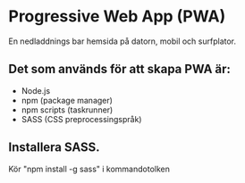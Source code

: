 # Progressive Web App (PWA)
En nedladdnings bar hemsida på datorn, mobil och surfplator.

## Det som används för att skapa PWA är:
* Node.js
* npm (package manager)
* npm scripts (taskrunner)
* SASS (CSS preprocessingspråk)

## Installera SASS.
Kör "npm install -g sass" i kommandotolken
